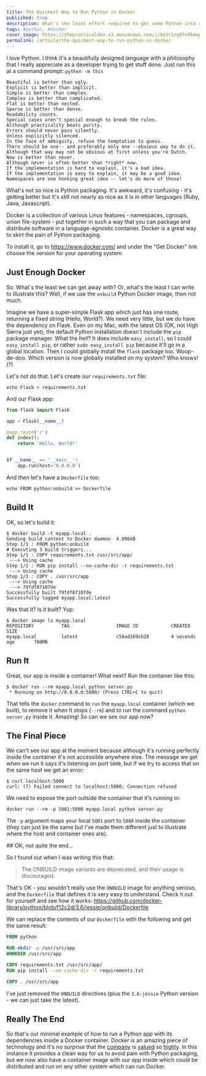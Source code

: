 ```yaml
---
title: The Quickest Way to Run Python in Docker
published: true
description: What's the least effort required to get some Python into a Docker container?
tags: #python, #docker
cover_image: https://thepracticaldev.s3.amazonaws.com/i/643t1nq0fe4kmwpvnh7h.png
permalink: /article/the-quickest-way-to-run-python-in-docker
---
```


I love Python. I think it's a beautifully designed language with a philosophy that I really appreciate as a developer trying to get stuff done. Just run this at a command prompt: `python -m this`

```
Beautiful is better than ugly.
Explicit is better than implicit.
Simple is better than complex.
Complex is better than complicated.
Flat is better than nested.
Sparse is better than dense.
Readability counts.
Special cases aren't special enough to break the rules.
Although practicality beats purity.
Errors should never pass silently.
Unless explicitly silenced.
In the face of ambiguity, refuse the temptation to guess.
There should be one-- and preferably only one --obvious way to do it.
Although that way may not be obvious at first unless you're Dutch.
Now is better than never.
Although never is often better than *right* now.
If the implementation is hard to explain, it's a bad idea.
If the implementation is easy to explain, it may be a good idea.
Namespaces are one honking great idea -- let's do more of those!
```

What's not so nice is Python packaging. It's awkward, it's confusing - it's getting better but it's still not nearly as nice as it is in other languages (Ruby, Java, Javascript).

Docker is a collection of various Linux features  - namespaces, cgroups, union file-system - put together in such a way that you can package and distribute software in a language-agnostic container. Docker is a great way to skirt the pain of Python packaging.

To install it, go to https://www.docker.com/ and under the "Get Docker" link choose the version for your operating system.

## Just Enough Docker

So. What's the least we can get away with? Or, what's the least I can write to illustrate this? Well, if we use the `onbuild` Python Docker image, then not much.

Imagine we have a super-simple Flask app which just has one route, returning a fixed string (Hello, World?). We need very little, but we do have the dependency on Flask. Even on my Mac, with the latest OS (OK, not High Sierra just yet), the default Python installation doesn't include the `pip` package manager. What the hell? It does include `easy_install`, so I could `easy_install pip`, or rather `sudo easy_install pip` because it'll go in a global location. Then I could globally install the `flask` package too. Woop-de-doo. Which version is now globally installed on my system? Who knows!(?)

Let's not do that. Let's create our `requirements.txt` file:
```shell
echo Flask > requirements.txt
```

And our Flask app:
```python
from flask import Flask

app = Flask(__name__)

@app.route('/')
def index():
    return 'Hello, World!'


if __name__ == '__main__':
    app.run(host='0.0.0.0')
```

And _then_ let's have a `Dockerfile` too:
```shell
echo FROM python:onbuild >> Dockerfile
```

## Build It

OK, so let's build it:
```shell
$ docker build -t myapp.local .
Sending build context to Docker daemon  4.096kB
Step 1/1 : FROM python:onbuild
# Executing 3 build triggers...
Step 1/1 : COPY requirements.txt /usr/src/app/
 ---> Using cache
Step 1/1 : RUN pip install --no-cache-dir -r requirements.txt
 ---> Using cache
Step 1/1 : COPY . /usr/src/app
 ---> Using cache
 ---> 79fdf87107de
Successfully built 79fdf87107de
Successfully tagged myapp.local:latest
```

Was that it? Is it built? Yup:
```shell
$ docker image ls myapp.local
REPOSITORY          TAG                 IMAGE ID            CREATED             SIZE
myapp.local         latest              c58ad169cb28        4 seconds ago       700MB
```

## Run It

Great, our app is inside a container! What next? Run the container like this:
```shell
$ docker run --rm myapp.local python server.py
 * Running on http://0.0.0.0:5000/ (Press CTRL+C to quit)
```

That tells the `docker` command to `run` the `myapp.local` container (which we built), to remove it when it stops (`--rm`) and to run the command `python server.py` inside it. Amazing! So can we see our app now?

## The Final Piece

We can't see our app at the moment because although it's running perfectly inside the container it's not accessible anywhere else. The message we get when we run it says it's listening on port `5000`, but if we try to access that on the same host we get an error:
```shell
$ curl localhost:5000
curl: (7) Failed connect to localhost:5000; Connection refused
```

We need to expose the port outside the container that it's running in:
```shell
docker run --rm -p 5001:5000 myapp.local python server.py
```

The `-p` argument maps your local `5001` port to `5000` inside the container (they can just be the same but I've made them different just to illustrate where the host and container ones are).

## OK, not quite the end...

So I found out when I was writing this that:
> The ONBUILD image variants are deprecated, and their usage is discouraged.

That's OK - you wouldn't really use the `ONBUILD` image for anything serious, and the `Dockerfile` that defines it is very easy to understand. Check it out for yourself and see how it works: https://github.com/docker-library/python/blob/f12c2d/3.6/jessie/onbuild/Dockerfile

We can replace the contents of our `Dockerfile` with the following and get the same result:
```Dockerfile
FROM python

RUN mkdir -p /usr/src/app
WORKDIR /usr/src/app

COPY requirements.txt /usr/src/app/
RUN pip install --no-cache-dir -r requirements.txt

COPY . /usr/src/app
```

I've just removed the `ONBUILD` directives (plus the `3.6-jessie` Python version - we can just take the latest).

## Really The End

So that's our minimal example of how to run a Python app with its dependencies inside a Docker container. Docker is an amazing piece of technology and it's no surprise that the [company](https://www.bloomberg.com/news/articles/2017-08-09/docker-is-said-to-be-raising-funding-at-1-3-billion-valuation) is [valued](https://www.sdxcentral.com/articles/news/sources-microsoft-tried-to-buy-docker-for-4b/2016/06/) so [highly](https://www.forbes.com/sites/mikekavis/2015/07/16/5-reasons-why-docker-is-a-billion-dollar-company/#47e077c1f04f). In this instance it provides a clean way for us to avoid pain with Python packaging, but we now also have a container image with our app inside which could be distributed and run on any other system which can run Docker.

